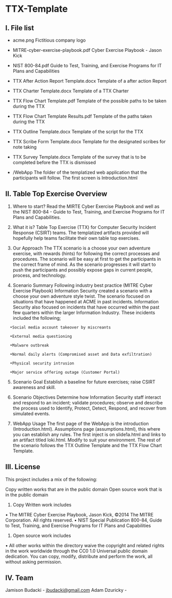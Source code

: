 # TTX-Template

I. File list
----------------------
- acme.png    Fictitious company logo

- MITRE-cyber-exercise-playbook.pdf     Cyber Exercise Playbook - Jason Kick

- NIST 800-84.pdf   Guide to Test, Training, and Exercise Programs for IT Plans and Capabilities

- TTX After Action Report Template.docx   Template of a after action Report

- TTX Charter Template.docx   Template of a TTX Charter

- TTX Flow Chart Template.pdf   Template of the possible paths to be taken during the TTX

- TTX Flow Chart Template Results.pdf   Template of the paths taken during the TTX

- TTX Outline Template.docx   Template of the script for the TTX

- TTX Scribe Form Template.docx   Template for the designated scribes for note taking

- TTX Survey Template.docx    Template of the survey that is to be completed before the TTX is dismissed

- /WebApp     The folder of the templatized web application that the participants will follow. The first screen is Introduction.html



II. Table Top Exercise Overview
--------------------
1. Where to start?
Read the MIRTE Cyber Exercise Playbook and well as the NIST 800-84 - Guide to Test, Training, and Exercise Programs for IT Plans and Capabilities.

2. What it is?
Table Top Exercise (TTX) for Computer Security Incident Response (CSIRT) teams. The templatized artifacts provided will hopefully help teams facilitate  their own table top exercises.

3. Our Approach
The TTX scenario is a choose your own adventure exercise, with rewards (hints) for following the correct processes and procedures. The scenario will be easy at first to get the participants in the correct frame of mind.  As the scenario progresses it will start to push the participants and possibly expose gaps in current people, process, and technology.

4. Scenario Summary
Following industry best practice (MITRE Cyber Exercise Playbook) Information Security created a scenario with a choose your own adventure style twist. The scenario focused on situations that have happened at ACME in past incidents. Information Security also focused on incidents that have occurred within the past few quarters within the larger Information Industry. These incidents included the following;
```
  •Social media account takeover by miscreants

  •External media questioning

  •Malware outbreak

  •Normal daily alerts (Compromised asset and Data exfiltration)
  
  •Physical security intrusion

  •Major service offering outage (Customer Portal)
```
5. Scenario Goal
Establish a baseline for future exercises; raise CSIRT awareness and skill.

6. Scenario Objectives
Determine how Information Security staff interact and respond to an incident; validate procedures; observe and describe the process used to Identify, Protect, Detect, Respond, and recover from simulated events.

7. WebApp Usage
The first page of the WebApp is the introduction (Introduction.html).
Assumptions page (assumptions.html), this where you can establish any rules.
The first inject is on slide1a.html and links to an artifact titled loki.html. Modify to suit your environment.
The rest of the scenario follows the TTX Outline Template and the TTX Flow Chart Template.


III. License
--------------------
This project includes a mix of the following:

Copy written works that are in the public domain
Open source work that is in the public domain

1. Copy Written work includes

• The MITRE Cyber Exercise Playbook, Jason Kick, ©2014 The MITRE Corporation. All rights reserved.
• NIST Special Publication 800-84, Guide to Test, Training, and Exercise Programs for IT Plans and Capabilities

1. Open source work includes

• All other works within the directory waive the copyright and related rights in the work worldwide through the CC0 1.0 Universal public domain dedication. You can copy, modify, distribute and perform the work, all without asking permission.

IV. Team
--------------------
Jamison Budacki - jbudacki@gmail.com
Adam Dzuricky - 

